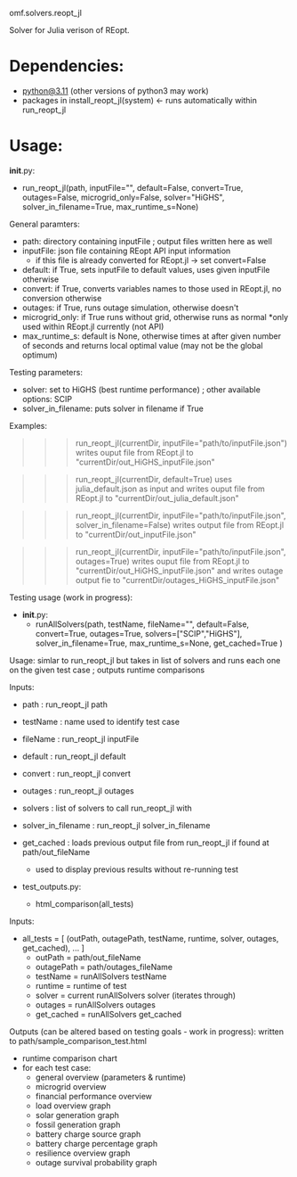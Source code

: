 omf.solvers.reopt_jl

Solver for Julia verison of REopt. 

# Dependencies:
- python@3.11 (other versions of python3 may work)
- packages in install_reopt_jl(system) <- runs automatically within run_reopt_jl 

# Usage:

__init__.py:
- run_reopt_jl(path, inputFile="", default=False, convert=True, outages=False, microgrid_only=False,
                 solver="HiGHS", solver_in_filename=True, max_runtime_s=None)

General paramters:
- path: directory containing inputFile ; output files written here as well
- inputFile: json file containing REopt API input information
    - if this file is already converted for REopt.jl -> set convert=False
- default: if True, sets inputFile to default values, uses given inputFile otherwise
- convert: if True, converts variables names to those used in REopt.jl, no conversion otherwise
- outages: if True, runs outage simulation, otherwise doesn't
- microgrid_only: if True runs without grid, otherwise runs as normal
    *only used within REopt.jl currently (not API)
- max_runtime_s: default is None, otherwise times at after given number of seconds and returns local optimal value (may not be the global optimum)

Testing parameters:
- solver: set to HiGHS (best runtime performance) ; other available options: SCIP
- solver_in_filename: puts solver in filename if True

Examples:

>>> run_reopt_jl(currentDir, inputFile="path/to/inputFile.json")
writes ouput file from REopt.jl to "currentDir/out_HiGHS_inputFile.json"

>>> run_reopt_jl(currentDir, default=True)
uses julia_default.json as input and writes ouput file from REopt.jl to "currentDir/out_julia_default.json" 

>>> run_reopt_jl(currentDir, inputFile="path/to/inputFile.json", solver_in_filename=False)
writes output file from REopt.jl to "currentDir/out_inputFile.json"

>>> run_reopt_jl(currentDir, inputFile="path/to/inputFile.json", outages=True)
writes ouput file from REopt.jl to "currentDir/out_HiGHS_inputFile.json" and
writes outage output fie to "currentDir/outages_HiGHS_inputFile.json"

Testing usage (work in progress):

- __init__.py: 
    - runAllSolvers(path, testName, fileName="", default=False, convert=True, outages=True, 
                  solvers=["SCIP","HiGHS"], solver_in_filename=True, max_runtime_s=None,
                  get_cached=True )

Usage: simlar to run_reopt_jl but takes in list of solvers and runs each one on the given test case ; outputs runtime comparisons

Inputs:
- path : run_reopt_jl path
- testName : name used to identify test case
- fileName : run_reopt_jl inputFile
- default : run_reopt_jl default
- convert : run_reopt_jl convert
- outages : run_reopt_jl outages
- solvers : list of solvers to call run_reopt_jl with
- solver_in_filename : run_reopt_jl solver_in_filename
- get_cached : loads previous output file from run_reopt_jl if found at path/out_fileName
    - used to display previous results without re-running test

- test_outputs.py:
    - html_comparison(all_tests)

Inputs: 
- all_tests = [ (outPath, outagePath, testName, runtime, solver, outages, get_cached), ... ]
    - outPath = path/out_fileName
    - outagePath = path/outages_fileName
    - testName = runAllSolvers testName
    - runtime = runtime of test
    - solver = current runAllSolvers solver (iterates through)
    - outages = runAllSolvers outages
    - get_cached = runAllSolvers get_cached

Outputs (can be altered based on testing goals - work in progress):
written to path/sample_comparison_test.html
- runtime comparison chart
- for each test case: 
    - general overview (parameters & runtime)
    - microgrid overview
    - financial performance overview
    - load overview graph
    - solar generation graph
    - fossil generation graph
    - battery charge source graph
    - battery charge percentage graph
    - resilience overview graph
    - outage survival probability graph

